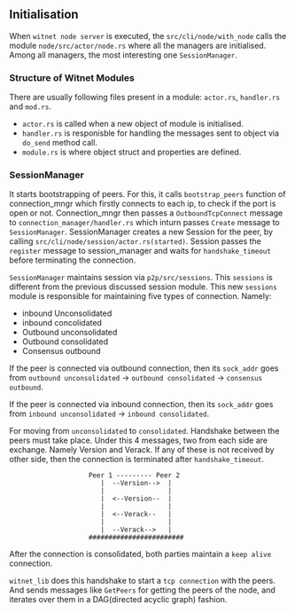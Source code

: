 ## Initialisation

When `witnet node server` is executed, the `src/cli/node/with_node` calls the module `node/src/actor/node.rs` where all the managers are initialised. Among all managers, the most interesting one `SessionManager`.

### Structure of Witnet Modules
There are usually following files present in a module: `actor.rs`, `handler.rs` and `mod.rs`. 
- `actor.rs` is called when a new object of module is initialised.
- `handler.rs` is responisble for handling the messages sent to object via `do_send` method call.
- `module.rs` is where object struct and properties are defined.

### SessionManager
It starts bootstrapping of peers. For this, it calls `bootstrap_peers` function of connection_mngr which firstly connects to each ip, to check if the port is open or not. Connection_mngr then passes a `OutboundTcpConnect` message to `connection_manager/handler.rs` which inturn passes `Create` message to `SessionManager`. SessionManager creates a new Session for the peer, by calling `src/cli/node/session/actor.rs(started)`. Session passes the `register` message to session_manager and waits for `handshake_timeout` before terminating the connection.

`SessionManager` maintains session via `p2p/src/sessions`. This `sessions` is different from the previous discussed session module. This new `sessions` module is responsible for maintaining five types of connection. Namely:
- inbound Unconsolidated
- inbound concolidated
- Outbound unconsolidated
- Outbound consolidated
- Consensus outbound 

If the peer is connected via outbound connection, then its `sock_addr` goes from `outbound unconsolidated` -> `outbound consolidated` -> `consensus outbound`.

If the peer is connected via inbound connection, then its `sock_addr` goes from `inbound unconsolidated` -> `inbound consolidated`.

For moving from `unconsolidated` to `consolidated`. Handshake between the peers must take place. Under this 4 messages, two from each side are exchange. Namely Version and Verack. If any of these is not received by other side, then the connection is terminated after `handshake_timeout`.

```
                    Peer 1 --------- Peer 2
                       |  --Version-->  |
                       |                |
                       |  <--Version--  |
                       |                |
                       |  <--Verack--   |
                       |                |
                       |  --Verack-->   |
                    ########################
```

After the connection is consolidated, both parties maintain a `keep alive` connection.

`witnet_lib` does this handshake to start a `tcp connection` with the peers. And sends messages like `GetPeers` for getting the peers of the node, and iterates over them in a DAG(directed acyclic graph) fashion.
